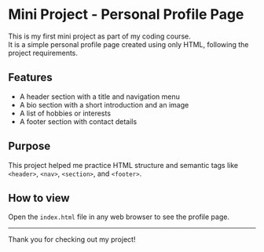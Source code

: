 # Mini Project - Personal Profile Page

This is my first mini project as part of my coding course.  
It is a simple personal profile page created using only HTML, following the project requirements.  

## Features
- A header section with a title and navigation menu  
- A bio section with a short introduction and an image  
- A list of hobbies or interests  
- A footer section with contact details  

## Purpose
This project helped me practice HTML structure and semantic tags like `<header>`, `<nav>`, `<section>`, and `<footer>`.  

## How to view
Open the `index.html` file in any web browser to see the profile page.

---

Thank you for checking out my project!
